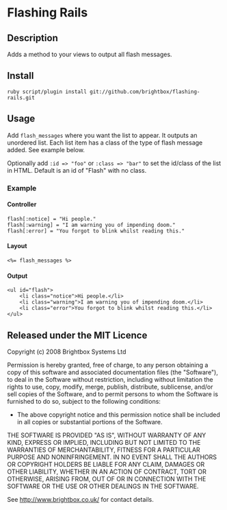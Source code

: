 # Flashing Rails

## Description

Adds a method to your views to output all flash messages.

## Install

	ruby script/plugin install git://github.com/brightbox/flashing-rails.git

## Usage

Add `flash_messages` where you want the list to appear. It outputs an unordered list. Each list item has a class of the type of flash message added. See example below.

Optionally add `:id => "foo"` or `:class => "bar"` to set the id/class of the list in HTML. Default is an id of "Flash" with no class.

### Example

#### Controller
	
	flash[:notice] = "Hi people."
	flash[:warning] = "I am warning you of impending doom."
	flash[:error] = "You forgot to blink whilst reading this."

#### Layout

	<%= flash_messages %>

#### Output
	
	<ul id="flash">
		<li class="notice">Hi people.</li>
		<li class="warning">I am warning you of impending doom.</li>
		<li class="error">You forgot to blink whilst reading this.</li>
	</ul>

## Released under the MIT Licence

Copyright (c) 2008 Brightbox Systems Ltd 

Permission is hereby granted, free of charge, to any person obtaining a copy of this software and associated documentation files (the "Software"), to deal in the Software without restriction, including without limitation the rights to use, copy, modify, merge, publish, distribute, sublicense, and/or sell copies of the Software, and to permit persons to whom the Software is furnished to do so, subject to the following conditions:

* The above copyright notice and this permission notice shall be included in all copies or substantial portions of the Software.

THE SOFTWARE IS PROVIDED "AS IS", WITHOUT WARRANTY OF ANY KIND, EXPRESS OR IMPLIED, INCLUDING BUT NOT LIMITED TO THE WARRANTIES OF MERCHANTABILITY, FITNESS FOR A PARTICULAR PURPOSE AND NONINFRINGEMENT. IN NO EVENT SHALL THE AUTHORS OR COPYRIGHT HOLDERS BE LIABLE FOR ANY CLAIM, DAMAGES OR OTHER LIABILITY, WHETHER IN AN ACTION OF CONTRACT, TORT OR OTHERWISE, ARISING FROM, OUT OF OR IN CONNECTION WITH THE SOFTWARE OR THE USE OR OTHER DEALINGS IN THE SOFTWARE.

See <http://www.brightbox.co.uk/> for contact details.  